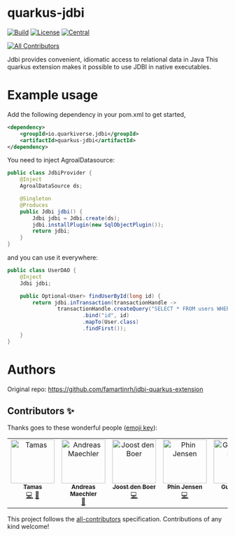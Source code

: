 # quarkus-jdbi

[![Build](https://github.com/quarkiverse/quarkus-jdbi/workflows/Build/badge.svg?branch=main)](https://github.com/quarkiverse/quarkus-jdbi/actions/workflows/build.yml)
[![License](https://img.shields.io/github/license/quarkiverse/quarkus-jdbi)](http://www.apache.org/licenses/LICENSE-2.0)
[![Central](https://img.shields.io/maven-central/v/io.quarkiverse.jdbi/quarkus-jdbi-parent?color=green)](https://search.maven.org/search?q=g:io.quarkiverse.jdbi%20AND%20a:quarkus-jdbi-parent)

<!-- ALL-CONTRIBUTORS-BADGE:START - Do not remove or modify this section -->
[![All Contributors](https://img.shields.io/badge/all_contributors-5-orange.svg?style=flat-square)](#contributors-)
<!-- ALL-CONTRIBUTORS-BADGE:END -->


Jdbi provides convenient, idiomatic access to relational data in Java
This quarkus extension makes it possible to use JDBI in native executables.

# Example usage

 Add the following dependency in your pom.xml to get started,

```xml
<dependency>
    <groupId>io.quarkiverse.jdbi</groupId>
    <artifactId>quarkus-jdbi</artifactId>
</dependency>
```

You need to inject AgroalDatasource:

```java
public class JdbiProvider {
    @Inject
    AgroalDataSource ds;

    @Singleton
    @Produces
    public Jdbi jdbi() {
        Jdbi jdbi = Jdbi.create(ds);
        jdbi.installPlugin(new SqlObjectPlugin());
        return jdbi;
    }
}
```

and you can use it everywhere:

```java
public class UserDAO {
    @Inject
    Jdbi jdbi;

    public Optional<User> findUserById(long id) {
        return jdbi.inTransaction(transactionHandle ->
                transactionHandle.createQuery("SELECT * FROM users WHERE id=:id")
                        .bind("id", id)
                        .mapTo(User.class)
                        .findFirst());
    }
}
```

# Authors

Original repo: https://github.com/famartinrh/jdbi-quarkus-extension

## Contributors ✨

Thanks goes to these wonderful people ([emoji key](https://allcontributors.org/docs/en/emoji-key)):

<!-- ALL-CONTRIBUTORS-LIST:START - Do not remove or modify this section -->
<!-- prettier-ignore-start -->
<!-- markdownlint-disable -->
<table>
  <tbody>
    <tr>
      <td align="center" valign="top" width="14.28%"><a href="https://github.com/smil2k"><img src="https://avatars.githubusercontent.com/u/2590036?v=4?s=100" width="100px;" alt="Tamas"/><br /><sub><b>Tamas</b></sub></a><br /><a href="https://github.com/quarkiverse/quarkus-jdbi/commits?author=smil2k" title="Code">💻</a> <a href="#maintenance-smil2k" title="Maintenance">🚧</a></td>
      <td align="center" valign="top" width="14.28%"><a href="https://amaechler.com"><img src="https://avatars.githubusercontent.com/u/1240238?v=4?s=100" width="100px;" alt="Andreas Maechler"/><br /><sub><b>Andreas Maechler</b></sub></a><br /><a href="#maintenance-amaechler" title="Maintenance">🚧</a></td>
      <td align="center" valign="top" width="14.28%"><a href="http://www.diversit.eu"><img src="https://avatars.githubusercontent.com/u/484565?v=4?s=100" width="100px;" alt="Joost den Boer"/><br /><sub><b>Joost den Boer</b></sub></a><br /><a href="https://github.com/quarkiverse/quarkus-jdbi/commits?author=diversit" title="Code">💻</a></td>
      <td align="center" valign="top" width="14.28%"><a href="http://phinjensen.com"><img src="https://avatars.githubusercontent.com/u/1008789?v=4?s=100" width="100px;" alt="Phin Jensen"/><br /><sub><b>Phin Jensen</b></sub></a><br /><a href="https://github.com/quarkiverse/quarkus-jdbi/commits?author=phinjensen" title="Code">💻</a></td>
      <td align="center" valign="top" width="14.28%"><a href="https://lesincroyableslivres.fr/"><img src="https://avatars.githubusercontent.com/u/1279749?v=4?s=100" width="100px;" alt="Guillaume Smet"/><br /><sub><b>Guillaume Smet</b></sub></a><br /><a href="#maintenance-gsmet" title="Maintenance">🚧</a></td>
    </tr>
  </tbody>
</table>

<!-- markdownlint-restore -->
<!-- prettier-ignore-end -->

<!-- ALL-CONTRIBUTORS-LIST:END -->

This project follows the [all-contributors](https://github.com/all-contributors/all-contributors) specification. Contributions of any kind welcome!
